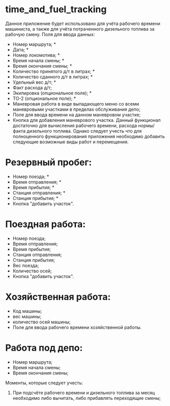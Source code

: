 # time_and_fuel_tracking

Данное приложение будет использовано для учёта рабочего времени машиниста, а также для учёта потраченного дизельного
топлива за рабочую смену.
Поля для ввода данных:
- Номер маршрута; *
- Дата; *
- Номер локомотива; *
- Время начала смены; *
- Время окончания смены; *
- Количество принятого д/т в литрах; *
- Количество сданного д/т в литрах; *
- Удельный вес д/т; *
- Факт расхода д/т;
- Экипировка (опциональное поле); *
- ТО-2 (опциональное поле); *
- Маневровая работа в виде выпадающего меню со всеми маневровыми участками в пределах обслуживания депо;
- Поле для ввода времени на данном маневровом участке;
- Кнопка для добавления маневрового участка.
Данный функционал достаточно для вычисления рабочего времени, расхода нормы/факта дизельного топлива. Однако следует 
учесть что для полноценного функционирования приложения необходимо добавить следующие возможные виды работ и 
перемещения.

# Резервный пробег:
- Номер поезда; *
- Время отправления; *
- Время прибытия; *
- Станция отправления; *
- Станция прибытия; *
- Кнопка "добавить участок".

# Поездная работа:
- Номер поезда;
- Время отправления;
- Время прибытия;
- Станция отправления;
- Станция прибытия;
- Вес поезда;
- Количество осей;
- Кнопка "добавить участок".

# Хозяйственная работа:
- Код машины;
- вес машины;
- количество осей машины;
- Поле для ввода рабочего времени хозяйственной работы.

# Работа под депо:
- Номер маршрута;
- Время начала смены;
- Время окончания смены;

Моменты, которые следует учесть:
1. При подсчёте рабочего времени и дизельного топлива за месяц необходимо либо вычитать, либо прибавлять переходящие смены;
